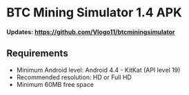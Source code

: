 # BTC Mining Simulator 1.4 APK
#### Updates: https://github.com/Vlogo11/btcminingsimulator

## Requirements
- Minimum Android level: Android 4.4 - KitKat (API level 19)
- Recommended resolution: HD or Full HD
- Minimum 60MB free space
